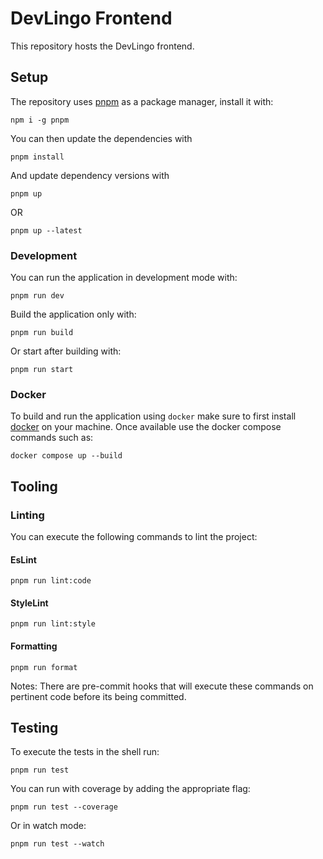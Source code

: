 # DevLingo Frontend

This repository hosts the DevLingo frontend.

## Setup

The repository uses [pnpm](https://pnpm.io/) as a package manager, install it with:

```shell
npm i -g pnpm
```

You can then update the dependencies with

```shell
pnpm install
```

And update dependency versions with

```shell
pnpm up
```

OR

```shell
pnpm up --latest
```

### Development

You can run the application in development mode with:

```shell
pnpm run dev
```

Build the application only with:

```shell
pnpm run build
```

Or start after building with:

```shell
pnpm run start
```

### Docker

To build and run the application using `docker` make sure to first install [docker](https://www.docker.com/) on your machine.
Once available use the docker compose commands such as:

```shell
docker compose up --build
```

## Tooling

### Linting

You can execute the following commands to lint the project:

#### EsLint

```shell
pnpm run lint:code
```

#### StyleLint

```shell
pnpm run lint:style
```

#### Formatting

```shell
pnpm run format
```

Notes: There are pre-commit hooks that will execute these commands on pertinent code before its being committed.

## Testing

To execute the tests in the shell run:

```shell
pnpm run test
```

You can run with coverage by adding the appropriate flag:

```shell
pnpm run test --coverage
```

Or in watch mode:

```shell
pnpm run test --watch
```

